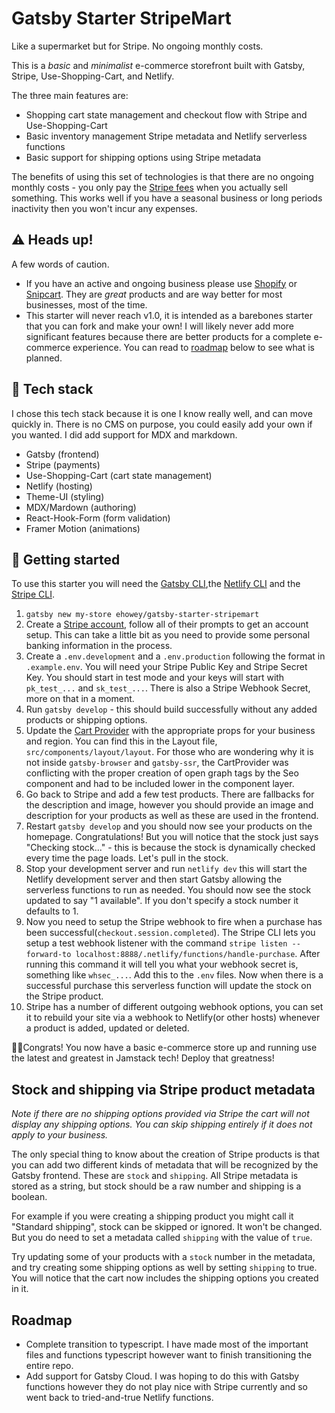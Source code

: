 # Gatsby Starter StripeMart

Like a supermarket but for Stripe. No ongoing monthly costs.

This is a _basic_ and _minimalist_ e-commerce storefront built with Gatsby, Stripe, Use-Shopping-Cart, and Netlify.

The three main features are:

- Shopping cart state management and checkout flow with Stripe and Use-Shopping-Cart
- Basic inventory management Stripe metadata and Netlify serverless functions
- Basic support for shipping options using Stripe metadata

The benefits of using this set of technologies is that there are no ongoing monthly costs - you only pay the [Stripe fees](https://stripe.com/pricing) when you actually sell something. This works well if you have a seasonal business or long periods inactivity then you won't incur any expenses.

## ⚠️ Heads up!

A few words of caution.

- If you have an active and ongoing business please use [Shopify](https://www.shopify.com/) or [Snipcart](https://snipcart.com/). They are _great_ products and are way better for most businesses, most of the time.
- This starter will never reach v1.0, it is intended as a barebones starter that you can fork and make your own! I will likely never add more significant features because there are better products for a complete e-commerce experience. You can read to [roadmap](#roadmap) below to see what is planned.

## 🧱 Tech stack

I chose this tech stack because it is one I know really well, and can move quickly in. There is no CMS on purpose, you could easily add your own if you wanted. I did add support for MDX and markdown.

- Gatsby (frontend)
- Stripe (payments)
- Use-Shopping-Cart (cart state management)
- Netlify (hosting)
- Theme-UI (styling)
- MDX/Mardown (authoring)
- React-Hook-Form (form validation)
- Framer Motion (animations)

## 🚀 Getting started

To use this starter you will need the [Gatsby CLI](https://www.gatsbyjs.com/docs/reference/gatsby-cli/),the [Netlify CLI](https://docs.netlify.com/cli/get-started/) and the [Stripe CLI](https://stripe.com/docs/stripe-cli).

1. `gatsby new my-store ehowey/gatsby-starter-stripemart`
2. Create a [Stripe account](https://dashboard.stripe.com/register), follow all of their prompts to get an account setup. This can take a little bit as you need to provide some personal banking information in the process.
3. Create a `.env.development` and a `.env.production` following the format in `.example.env`. You will need your Stripe Public Key and Stripe Secret Key. You should start in test mode and your keys will start with `pk_test_...` and `sk_test_...`. There is also a Stripe Webhook Secret, more on that in a moment.
4. Run `gatsby develop` - this should build successfully without any added products or shipping options.
5. Update the [Cart Provider](https://useshoppingcart.com/docs/usage/cart-provider) with the appropriate props for your business and region. You can find this in the Layout file, `src/components/layout/layout`. For those who are wondering why it is not inside `gatsby-browser` and `gatsby-ssr`, the CartProvider was conflicting with the proper creation of open graph tags by the Seo component and had to be included lower in the component layer.
6. Go back to Stripe and add a few test products. There are fallbacks for the description and image, however you should provide an image and description for your products as well as these are used in the frontend.
7. Restart `gatsby develop` and you should now see your products on the homepage. Congratulations! But you will notice that the stock just says "Checking stock..." - this is because the stock is dynamically checked every time the page loads. Let's pull in the stock.
8. Stop your development server and run `netlify dev` this will start the Netlify development server and then start Gatsby allowing the serverless functions to run as needed. You should now see the stock updated to say "1 available". If you don't specify a stock number it defaults to 1.
9. Now you need to setup the Stripe webhook to fire when a purchase has been successful(`checkout.session.completed`). The Stripe CLI lets you setup a test webhook listener with the command `stripe listen --forward-to localhost:8888/.netlify/functions/handle-purchase`. After running this command it will tell you what your webhook secret is, something like `whsec_...`. Add this to the `.env` files. Now when there is a successful purchase this serverless function will update the stock on the Stripe product.
10. Stripe has a number of different outgoing webhook options, you can set it to rebuild your site via a webhook to Netlify(or other hosts) whenever a product is added, updated or deleted.

🎉🎉Congrats! You now have a basic e-commerce store up and running use the latest and greatest in Jamstack tech! Deploy that greatness!

## Stock and shipping via Stripe product metadata

_Note if there are no shipping options provided via Stripe the cart will not display any shipping options. You can skip shipping entirely if it does not apply to your business._

The only special thing to know about the creation of Stripe products is that you can add two different kinds of metadata that will be recognized by the Gatsby frontend. These are `stock` and `shipping`. All Stripe metadata is stored as a string, but stock should be a raw number and shipping is a boolean.

For example if you were creating a shipping product you might call it "Standard shipping", stock can be skipped or ignored. It won't be changed. But you do need to set a metadata called `shipping` with the value of `true`.

Try updating some of your products with a `stock` number in the metadata, and try creating some shipping options as well by setting `shipping` to true. You will notice that the cart now includes the shipping options you created in it.

## Roadmap

- Complete transition to typescript. I have made most of the important files and functions typescript however want to finish transitioning the entire repo.
- Add support for Gatsby Cloud. I was hoping to do this with Gatsby functions however they do not play nice with Stripe currently and so went back to tried-and-true Netlify functions.
